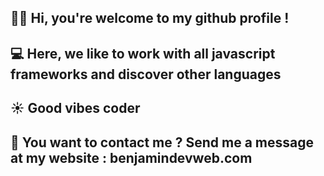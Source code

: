 ## ✌🏼 Hi, you're welcome to my github profile !  
## 💻 Here, we like to work with all javascript frameworks and discover other languages 
## ☀️ Good vibes coder 
## 📧 You want to contact me ? Send me a message at my website : benjamindevweb.com

